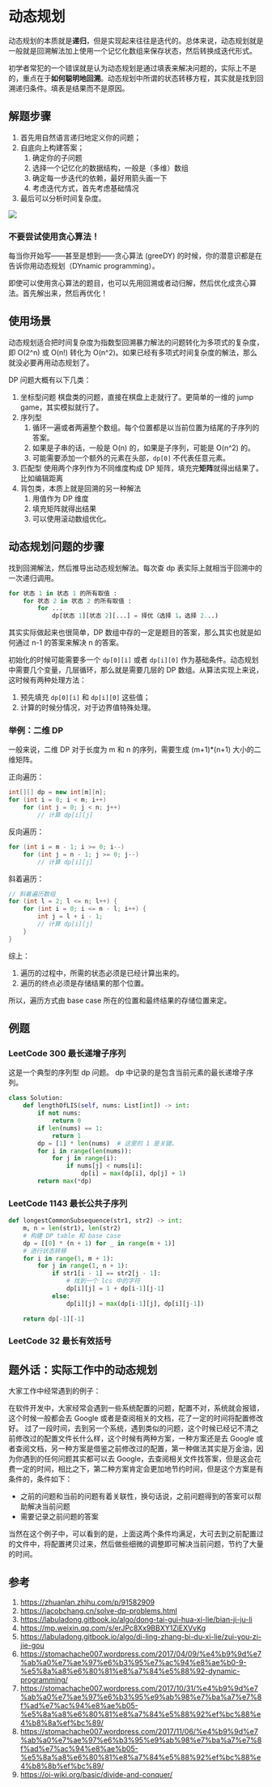 # 动态规划

<!--
ID: fcadc092-8d02-4776-82e4-cb5d1ced4067
Status: draft
Date: 2019-11-05T00:00:00
Modified: 2020-07-29T23:37:30
wp_id: 1686
-->

动态规划的本质就是**递归**，但是实现起来往往是迭代的。总体来说，动态规划就是一般就是回溯解法加上使用一个记忆化数组来保存状态，然后转换成迭代形式。

初学者常犯的一个错误就是认为动态规划是通过填表来解决问题的，实际上不是的，重点在于**如何聪明地回溯**。动态规划中所谓的状态转移方程，其实就是找到回溯递归条件。填表是结果而不是原因。

## 解题步骤

1. 首先用自然语言递归地定义你的问题；
2. 自底向上构建答案；
    1. 确定你的子问题
    2. 选择一个记忆化的数据结构，一般是（多维）数组
    3. 确定每一步迭代的依赖，最好用箭头画一下
    4. 考虑迭代方式，首先考虑基础情况
3. 最后可以分析时间复杂度。

![](./04-dynamic-programming_images/dependencies.png)

### 不要尝试使用贪心算法！

每当你开始写——甚至是想到——贪心算法 (greeDY) 的时候，你的潜意识都是在告诉你用动态规划（DYnamic programming）。

即使可以使用贪心算法的题目，也可以先用回溯或者动归解，然后优化成贪心算法。首先解出来，然后再优化！

## 使用场景

动态规划适合把时间复杂度为指数型回溯暴力解法的问题转化为多项式的复杂度，即 O(2^n) 或 O(n!) 转化为 O(n^2)。如果已经有多项式时间复杂度的解法，那么就没必要再用动态规划了。

DP 问题大概有以下几类：

1. 坐标型问题
    棋盘类的问题，直接在棋盘上走就行了。更简单的一维的 jump game，其实模拟就行了。
2. 序列型
    1. 循环一遍或者两遍整个数组。每个位置都是以当前位置为结尾的子序列的答案。
    2. 如果是子串的话，一般是 O(n) 的，如果是子序列，可能是 O(n^2) 的。
    3. 可能需要添加一个额外的元素在头部，`dp[0]` 不代表任意元素。
3. 匹配型 
    使用两个序列作为不同维度构成 DP 矩阵，填充完**矩阵**就得出结果了。比如编辑距离
4. 背包类，本质上就是回溯的另一种解法
    1. 用值作为 DP 维度
    2. 填充矩阵就得出结果
    3. 可以使用滚动数组优化。

## 动态规划问题的步骤

找到回溯解法，然后推导出动态规划解法。每次查 dp 表实际上就相当于回溯中的一次递归调用。

```py
for 状态 1 in 状态 1 的所有取值 :
    for 状态 2 in 状态 2 的所有取值 :
        for ...
            dp[状态 1][状态 2][...] = 择优（选择 1，选择 2...)
```

其实实际做起来也很简单，DP 数组中存的一定是题目的答案，那么其实也就是如何通过 n-1 的答案来解决 n 的答案。

初始化的时候可能需要多一个 `dp[0][i]` 或者 `dp[i][0]` 作为基础条件。动态规划中需要几个变量，几层循环，那么就是需要几层的 DP 数组。从算法实现上来说，这时候有两种处理方法：

1. 预先填充 `dp[0][i]` 和 `dp[i][0]` 这些值；
2. 计算的时候分情况，对于边界值特殊处理。

### 举例：二维 DP

一般来说，二维 DP 对于长度为 m 和 n 的序列，需要生成 (m+1)*(n+1) 大小的二维矩阵。

正向遍历：

```C++
int[][] dp = new int[m][n];
for (int i = 0; i < m; i++)
    for (int j = 0; j < n; j++)
        // 计算 dp[i][j]
```

反向遍历：

```C++
for (int i = m - 1; i >= 0; i--)
    for (int j = n - 1; j >= 0; j--)
        // 计算 dp[i][j]
```

斜着遍历：

```C++
// 斜着遍历数组
for (int l = 2; l <= n; l++) {
    for (int i = 0; i <= n - l; i++) {
        int j = l + i - 1;
        // 计算 dp[i][j]
    }
}
```

综上：

1. 遍历的过程中，所需的状态必须是已经计算出来的。
2. 遍历的终点必须是存储结果的那个位置。

所以，遍历方式由 base case 所在的位置和最终结果的存储位置来定。

## 例题

### LeetCode 300 最长递增子序列

这是一个典型的序列型 dp 问题。 dp 中记录的是包含当前元素的最长递增子序列。

```Python
class Solution:
    def lengthOfLIS(self, nums: List[int]) -> int:
        if not nums:
            return 0
        if len(nums) == 1:
            return 1
        dp = [1] * len(nums)  # 这里的 1 是关键。
        for i in range(len(nums)):
            for j in range(i):
                if nums[j] < nums[i]:
                    dp[i] = max(dp[i], dp[j] + 1)
        return max(*dp)
```

### LeetCode 1143 最长公共子序列

```Python
def longestCommonSubsequence(str1, str2) -> int:
    m, n = len(str1), len(str2)
    # 构建 DP table 和 base case
    dp = [[0] * (n + 1) for _ in range(m + 1)]
    # 进行状态转移
    for i in range(1, m + 1):
        for j in range(1, n + 1):
            if str1[i - 1] == str2[j - 1]:
                # 找到一个 lcs 中的字符
                dp[i][j] = 1 + dp[i-1][j-1]
            else:
                dp[i][j] = max(dp[i-1][j], dp[i][j-1])
        
    return dp[-1][-1]
```

### LeetCode 32 最长有效括号

## 题外话：实际工作中的动态规划

大家工作中经常遇到的例子：

在软件开发中，大家经常会遇到一些系统配置的问题，配置不对，系统就会报错，这个时候一般都会去 Google 或者是查阅相关的文档，花了一定的时间将配置修改好。
过了一段时间，去到另一个系统，遇到类似的问题，这个时候已经记不清之前修改过的配置文件长什么样，这个时候有两种方案，一种方案还是去 Google 或者查阅文档，另一种方案是借鉴之前修改过的配置，第一种做法其实是万金油，因为你遇到的任何问题其实都可以去 Google，去查阅相关文件找答案，但是这会花费一定的时间，相比之下，第二种方案肯定会更加地节约时间，但是这个方案是有条件的，条件如下：

- 之前的问题和当前的问题有着关联性，换句话说，之前问题得到的答案可以帮助解决当前问题
- 需要记录之前问题的答案

当然在这个例子中，可以看到的是，上面这两个条件均满足，大可去到之前配置过的文件中，将配置拷贝过来，然后做些细微的调整即可解决当前问题，节约了大量的时间。

## 参考

1. https://zhuanlan.zhihu.com/p/91582909
2. https://jacobchang.cn/solve-dp-problems.html
3. https://labuladong.gitbook.io/algo/dong-tai-gui-hua-xi-lie/bian-ji-ju-li
4. https://mp.weixin.qq.com/s/erJPc8Xx9BBXY1ZiEXVvKg
5. https://labuladong.gitbook.io/algo/di-ling-zhang-bi-du-xi-lie/zui-you-zi-jie-gou
6. https://stomachache007.wordpress.com/2017/04/09/%e4%b9%9d%e7%ab%a0%e7%ae%97%e6%b3%95%e7%ac%94%e8%ae%b0-9-%e5%8a%a8%e6%80%81%e8%a7%84%e5%88%92-dynamic-programming/
7. https://stomachache007.wordpress.com/2017/10/31/%e4%b9%9d%e7%ab%a0%e7%ae%97%e6%b3%95%e9%ab%98%e7%ba%a7%e7%8f%ad%e7%ac%94%e8%ae%b05-%e5%8a%a8%e6%80%81%e8%a7%84%e5%88%92%ef%bc%88%e4%b8%8a%ef%bc%89/
8. https://stomachache007.wordpress.com/2017/11/06/%e4%b9%9d%e7%ab%a0%e7%ae%97%e6%b3%95%e9%ab%98%e7%ba%a7%e7%8f%ad%e7%ac%94%e8%ae%b05-%e5%8a%a8%e6%80%81%e8%a7%84%e5%88%92%ef%bc%88%e4%b8%8b%ef%bc%89/
9. https://oi-wiki.org/basic/divide-and-conquer/